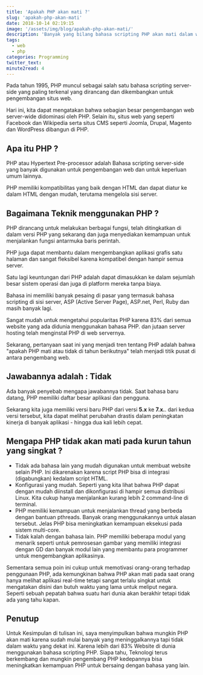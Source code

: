 ```yaml
---
title: 'Apakah PHP akan mati ?'
slug: 'apakah-php-akan-mati'
date: 2018-10-14 02:19:15
image: '/assets/img/blog/apakah-php-akan-mati/'
description: 'Banyak yang bilang bahasa scripting PHP akan mati dalam waktu dekat karena banyak programmer dan Developer yang sudah mulai meninggalkannya.'
tags: 
  - web
  - php
categories: Programming
twitter_text:
minute2read: 4
---
```


Pada tahun 1995, PHP muncul sebagai salah satu bahasa scripting server-side yang paling terkenal yang dirancang dan dikembangkan untuk pengembangan situs web.

Hari ini, kita dapat mengatakan bahwa sebagian besar pengembangan web server-wide didominasi oleh PHP. Selain itu, situs web yang seperti Facebook dan Wikipedia serta situs CMS seperti Joomla, Drupal, Magento dan WordPress dibangun di PHP.


## Apa itu PHP ?
PHP atau Hypertext Pre-processor adalah Bahasa scripting server-side yang banyak digunakan untuk pengembangan web dan untuk keperluan umum lainnya.

PHP memiliki kompatibilitas yang baik dengan HTML dan dapat diatur ke dalam HTML dengan mudah, terutama mengelola sisi server.


## Bagaimana Teknik menggunakan PHP ?
PHP dirancang untuk melakukan berbagai fungsi, telah ditingkatkan di dalam versi PHP yang sekarang dan juga menyediakan kemampuan untuk menjalankan fungsi antarmuka baris perintah.

PHP juga dapat membantu dalam mengembangkan aplikasi grafis satu halaman dan sangat fleksibel karena kompatibel dengan hampir semua server.

Satu lagi keuntungan dari PHP adalah dapat dimasukkan ke dalam sejumlah besar sistem operasi dan juga di platform mereka tanpa biaya.

Bahasa ini memiliki banyak pesaing di pasar yang termasuk bahasa scripting di sisi server, ASP (Active Server Page), ASP.net, Perl, Ruby dan masih banyak lagi.

Sangat mudah untuk mengetahui popularitas PHP karena 83% dari semua website yang ada didunia menggunakan bahasa PHP. dan jutaan server hosting telah menginstal PHP di web servernya.

Sekarang, pertanyaan saat ini yang menjadi tren tentang PHP adalah bahwa "apakah PHP mati atau tidak di tahun berikutnya" telah menjadi titik pusat di antara pengembang web.


## Jawabannya adalah : Tidak
Ada banyak penyebab mengapa jawabannya tidak. Saat bahasa baru datang, PHP memiliki daftar besar aplikasi dan pengguna.

Sekarang kita juga memiliki versi baru PHP dari versi **5.x** ke **7.x.**. dari kedua versi tersebut, kita dapat melihat perubahan drastis dalam peningkatan kinerja di banyak aplikasi - hingga dua kali lebih cepat.


## Mengapa PHP tidak akan mati pada kurun tahun yang singkat ?

- Tidak ada bahasa lain yang mudah digunakan untuk membuat website selain PHP. Ini dikarenakan karena script PHP bisa di integrasi (digabungkan) kedalam script HTML.
- Konfigurasi yang mudah. Seperti yang kita lihat bahwa PHP dapat dengan mudah diinstall dan dikonfigurasi di hampir semua distribusi Linux. Kita cukup hanya menjalankan kurang lebih 2 command-line di terminal.
- PHP memiliki kemampuan untuk menjalankan thread yang berbeda dengan bantuan pthreads. Banyak orang menggunakannya untuk alasan tersebut. Jelas PHP bisa meningkatkan kemampuan eksekusi pada sistem multi-core.
- Tidak kalah dengan bahasa lain. PHP memiliki beberapa modul yang menarik seperti untuk pemrosesan gambar yang memiliki integrasi dengan GD dan banyak modul lain yang membantu para programmer untuk mengembangkan aplikasinya.

Sementara semua poin ini cukup untuk memotivasi orang-orang terhadap penggunaan PHP, ada kemungkinan bahwa PHP akan mati pada saat orang hanya melihat aplikasi real-time tetapi sangat terlalu singkat untuk mengatakan disini dan butuh waktu yang lama untuk meliput negara. Seperti sebuah pepatah bahwa suatu hari dunia akan berakhir tetapi tidak ada yang tahu kapan.


## Penutup
Untuk Kesimpulan di tulisan ini, saya menyimpulkan bahwa mungkin PHP akan mati karena sudah mulai banyak yang meninggalkannya tapi tidak dalam waktu yang dekat ini. Karena lebih dari 83% Website di dunia menggunakan bahasa scripting PHP. Siapa tahu, Teknologi terus berkembang dan mungkin pengembang PHP kedepannya bisa meningkatkan kemampuan PHP untuk bersaing dengan bahasa yang lain.
